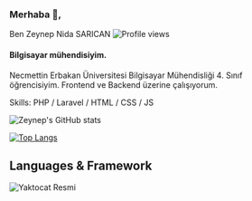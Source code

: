 
###  Merhaba 👋, 
Ben Zeynep Nida SARICAN                                                                                       ![Profile views](https://gpvc.arturio.dev/zynpnd)  

#### Bilgisayar mühendisiyim.


Necmettin Erbakan Üniversitesi Bilgisayar Mühendisliği 4. Sınıf öğrencisiyim. Frontend ve Backend üzerine çalışıyorum.


Skills: PHP /  Laravel / HTML / CSS / JS



![Zeynep's GitHub stats](https://github-readme-stats.vercel.app/api?username=zynpnd&show_icons=true&theme=radical)



[![Top Langs](https://github-readme-stats.vercel.app/api/top-langs/?username=zynpnd&layout=compact)](https://github.com/zynpnd/github-readme-stats)



## Languages & Framework

![Yaktocat Resmi](https://octodex.github.com/images/yaktocat.png)


